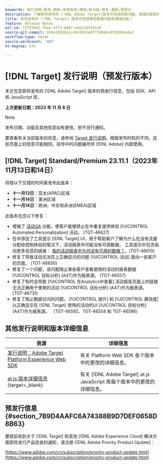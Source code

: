```yaml
---
keywords: 发行说明;版本;更新;未来版本;增强;新功能;修复;更新;预发行
description: 了解即将发布的 [!DNL Adobe Target]版本中包括的新功能、增强功能和修复，包括 SDK、API 和 JavaScript 库。
title: 即将发布的 [!DNL Target] 版本中包括哪些新增功能和增强功能？
feature: Release Notes
exl-id: f2783042-f6ee-4f73-b487-ede11d55d530
source-git-commit: 059a19926a2c4943661e0fffd0abc0f0280aa5af
workflow-type: tm+mt
source-wordcount: '407'
ht-degree: 53%

---
```


# [!DNL Target] 发行说明（预发行版本）

本文包含即将发布的 [!DNL Adobe Target] 版本的预发行信息，包括 SDK、API 和 JavaScript 库。

**上次更新日期：2023 年 11 月 8 日**

>[!NOTE]
>
>发布日期、功能及其他信息如有更改，恕不另行通知。
>
>要查看有关当前版本的信息，请参阅 [Target 发行说明](release-notes.md)。根据发布时机的不同，这些页面上的信息可能相同。括号中的问题编号供 [!DNL Adobe] 内部使用。

## [!DNL Target] Standard/Premium 23.11.1（2023年11月13日和14日）

将按以下交错的时间表发布此版本：

* **十一月13日**：亚太(APAC)区域
* **十一月14日**：美洲区域
* **十一月14日**：欧洲、中东和非洲(EMEA)区域

此版本包含以下修复：

* 增强了 [活动QA](/help/main/c-activities/c-activity-qa/activity-qa.md) 功能，使客户能够禁止在中重复提供体验 [!UICONTROL Automated Personalization] 活动。 (TGT-46627)
* 在中添加了工具提示 [!DNL Target] UI，用于帮助客户了解为什么在没有流量分配给控制体验的情况下，活动报表中可能没有可用数据。 工具提示中包含指向更多信息的链接： [我的活动报表中为何没有可用的数据？](/help/main/c-reports/reporting-frequently-asked-questions.md#section_E4722F6445884130951DF79981C8289B)。(TGT-46610)
* 修复了导致活动无法在上正确显示的问题 [!UICONTROL 活动] 面向一些客户的页面。 (TGT-46830)
* 修复了一个问题，该问题阻止某些客户查看使用的活动的报表数据 [!UICONTROL 目标分析] (A4T)作为报表源。 (TGT-46557)
* 修复了有时会导致 [!UICONTROL 在Analytics中查看] 活动报告页面上的链接无法正确用于使用的活动 [!UICONTROL 目标分析] (A4T)作为报表源。 (TGT-46731)
* 修复了阻止数据访问的问题。 [!UICONTROL 提升] 和 [!UICONTROL 置信度] 以正确显示在 [!DNL Target] 使用的活动的UI [!UICONTROL 目标分析] (A4T)作为报表源。 （TGT-46592、TGT-46554 和 TGT-46586）

## 其他发行说明和版本详细信息

| 资源 | 详细信息 |
|--- |--- |
| [发行说明：Adobe Target Platform Experience Web SDK](https://experienceleague.adobe.com/docs/experience-platform/edge/release-notes.html?lang=zh-Hans) | 有关 Platform Web SDK 各个版本中的更改的详细信息。 |
| [at.js 版本详细信息](https://experienceleague.corp.adobe.com/docs/target-dev/developer/client-side/at-js-implementation/target-atjs-versions.html){target=_blank} | 有关 [!DNL Adobe Target] at.js JavaScript 库每个版本中的更改的详细信息。 |

## 预发行信息 {#section_7B9D4AAFC6A74388B9D7DEF0658D8B63}

要提前收到关于 [!DNL Target] 和其他 [!DNL Adobe Experience Cloud] 解决方案即将发行产品改良的通知，请注册 [!DNL Adobe Priority Product Update]：

[https://www.adobe.com/cn/subscription/priority-product-update.html](https://www.adobe.com/cn/subscription/priority-product-update.html)
